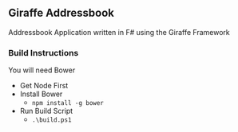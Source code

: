 ## Giraffe Addressbook

Addressbook Application written in F# using the Giraffe Framework

### Build Instructions

You will need Bower
- Get Node First
- Install Bower 
    - `npm install -g bower`
- Run Build Script
    - `.\build.ps1`

